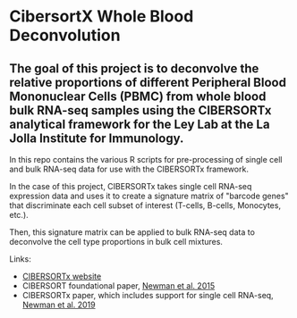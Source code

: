 # CibersortX Whole Blood Deconvolution

## The goal of this project is to deconvolve the relative proportions of different Peripheral Blood Mononuclear Cells (PBMC) from whole blood bulk RNA-seq samples using the CIBERSORTx analytical framework for the Ley Lab at the La Jolla Institute for Immunology.

In this repo contains the various R scripts for pre-processing of single cell and bulk RNA-seq data for use with the CIBERSORTx framework. 

In the case of this project, CIBERSORTx takes single cell RNA-seq expression data and uses it to create a signature matrix of "barcode genes" that discriminate each cell subset of interest (T-cells, B-cells, Monocytes, etc.). 

Then, this signature matrix can be applied to bulk RNA-seq data to deconvolve the cell type proportions in bulk cell mixtures.

Links:
- [CIBERSORTx website](https://cibersortx.stanford.edu/)
- CIBERSORT foundational paper, [Newman et al. 2015](https://www.nature.com/articles/nmeth.3337#Sec10)
- CIBERSORTx paper, which includes support for single cell RNA-seq, [Newman et al. 2019](https://www.nature.com/articles/s41587-019-0114-2#MOESM1)